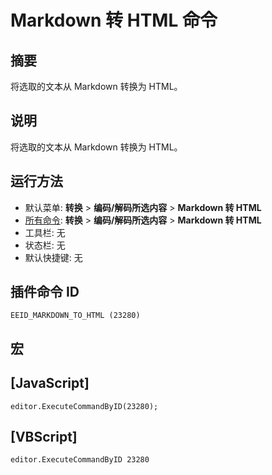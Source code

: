 # Markdown 转 HTML 命令

## 摘要

将选取的文本从 Markdown 转换为 HTML。

## 说明

将选取的文本从 Markdown 转换为 HTML。

## 运行方法

- 默认菜单: **转换** \> **编码/解码所选内容** \> **Markdown 转 HTML**
- [所有命令](../tools/all_commands): **转换** \> **编码/解码所选内容** \> **Markdown 转 HTML**
- 工具栏: 无
- 状态栏: 无
- 默认快捷键: 无

## 插件命令 ID

```
EEID_MARKDOWN_TO_HTML (23280)
```

## 宏

## \[JavaScript\]

```
editor.ExecuteCommandByID(23280);
```

## \[VBScript\]

```
editor.ExecuteCommandByID 23280
```
